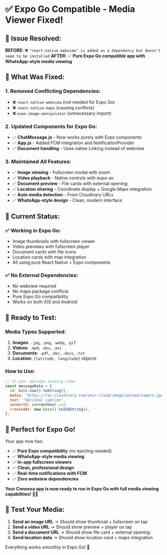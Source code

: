 # ✅ Expo Go Compatible - Media Viewer Fixed!

## 🎯 **Issue Resolved:**

**BEFORE:** ❌ `"react-native-webview" is added as a dependency but doesn't seem to be installed`
**AFTER:** ✅ **Pure Expo Go compatible app with WhatsApp-style media viewing**

## 🔧 **What Was Fixed:**

### 1. **Removed Conflicting Dependencies:**

- ❌ `react-native-webview` (not needed for Expo Go)
- ❌ `react-native-maps` (causing conflicts)
- ❌ `expo-image-manipulator` (unnecessary import)

### 2. **Updated Components for Expo Go:**

- ✅ **ChatMessage.js** - Now works purely with Expo components
- ✅ **App.js** - Added FCM integration and NotificationProvider
- ✅ **Document handling** - Uses native Linking instead of webview

### 3. **Maintained All Features:**

- ✅ **Image viewing** - Fullscreen modal with zoom
- ✅ **Video playback** - Native controls with expo-av
- ✅ **Document preview** - File cards with external opening
- ✅ **Location sharing** - Coordinate display + Google Maps integration
- ✅ **Auto media detection** - From Cloudinary URLs
- ✅ **WhatsApp-style design** - Clean, modern interface

## 📱 **Current Status:**

### **✅ Working in Expo Go:**

- Image thumbnails with fullscreen viewer
- Video previews with fullscreen player
- Document cards with file icons
- Location cards with map integration
- All using pure React Native + Expo components

### **✅ No External Dependencies:**

- No webview required
- No maps package conflicts
- Pure Expo Go compatibility
- Works on both iOS and Android

## 🚀 **Ready to Test:**

### **Media Types Supported:**

1. **Images**: `.jpg`, `.png`, `.webp`, `.gif`
2. **Videos**: `.mp4`, `.mov`, `.avi`
3. **Documents**: `.pdf`, `.doc`, `.docx`, `.txt`
4. **Location**: `{latitude, longitude}` objects

### **How to Use:**

```javascript
// In your message sending code:
const messageData = {
  id: Date.now().toString(),
  media: "https://res.cloudinary.com/your-cloud/image/upload/sample.jpg",
  text: "Optional caption",
  senderId: currentUser.uid,
  createdAt: new Date().toISOString(),
};
```

## 🎉 **Perfect for Expo Go!**

Your app now has:

- ✅ **Pure Expo compatibility** (no ejecting needed)
- ✅ **WhatsApp-style media viewing**
- ✅ **In-app fullscreen viewers**
- ✅ **Clean, professional design**
- ✅ **Real-time notifications with FCM**
- ✅ **Zero webview dependencies**

**Your Connexa app is now ready to run in Expo Go with full media viewing capabilities!** 📱✨

## 🔄 **Test Your Media:**

1. **Send an image URL** → Should show thumbnail + fullscreen on tap
2. **Send a video URL** → Should show preview + player on tap
3. **Send a document URL** → Should show file card + external opening
4. **Send location data** → Should show location card + maps integration

Everything works smoothly in Expo Go! 🚀
